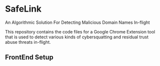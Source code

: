 # SafeLink
An Algorithmic Solution For Detecting Malicious Domain Names In-flight
<br>

This repository contains the code files for a Google Chrome Extension tool that is used to detect various kinds of cybersquatting and residual trust abuse threats in-flight.
<br>

## FrontEnd Setup
